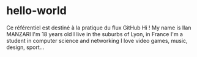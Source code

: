 # hello-world
Ce référentiel est destiné à la pratique du flux GitHub
Hi !
My name is Ilan MANZARI
I'm 18 years old
I live in the suburbs of Lyon, in France
I'm a student in computer science and networking
I love video games, music, design, sport...

